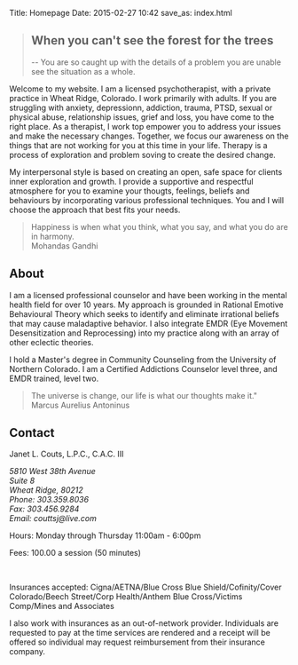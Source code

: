 Title: Homepage
Date: 2015-02-27 10:42
save_as: index.html

<div class="banner" data-parallax="scroll" data-image-src="/assets/images/fall_2.jpg">
<div class="quote">
  <blockquote><h2>When you can't see the forest for the trees</h2> <p>-- You are so caught up with the details of a problem you are unable see the situation as a whole.</p></blockquote>
</div>
</div>

<div class="container" markdown="1">
<div class="section_light" markdown="1">

Welcome to my website.  I am a licensed psychotherapist, with a private practice in Wheat Ridge, Colorado.  I work primarily with adults.  If you are struggling with anxiety, depressionn, addiction, trauma, PTSD, sexual or physical abuse, relationship issues, grief and loss, you have come to the right place.  As a therapist, I work top empower you to address your issues and make the necessary changes.  Together, we focus our awareness on the things that are not working for you at this time in your life.  Therapy is a process of exploration and problem soving to create the desired change.  

My interpersonal style is based on creating an open, safe space for clients inner exploration and growth.  I provide a supportive and respectful atmosphere for you to examine your thougts, feelings, beliefs and behaviours by incorporating various professional techniques.  You and I will choose the approach that best fits your needs.

</div>
</div>

<div class="quote">
<blockquote class="blockquote-reverse">Happiness is when what you think, what you say, and what you do are in harmony. <footer>Mohandas Gandhi</footer></blockquote>
</div>

<div markdown="1" data-parallax="scroll" data-image-src="/assets/images/fall_1.jpg">
<div class="container" markdown="1">
<div class="section_light" markdown="1">

## About

I am a licensed professional counselor and have been working in the mental health field for over 10 years.  My approach is grounded in Rational Emotive Behavioural Theory which seeks to identify and eliminate irrational beliefs that may cause maladaptive behavior.  I also integrate EMDR (Eye Movement Desensitization and Reprocessing) into my practice along with an array of other eclectic theories.  

I hold a Master's degree in Community Counseling from the University of Northern Colorado.  I am a Certified Addictions Counselor level three, and EMDR trained, level two.  

</div>
</div>
</div>

<div class="quote">
<blockquote class="blockquote-reverse">The universe is change, our life is what our thoughts make it."<footer>Marcus Aurelius Antoninus</footer></blockquote
</div>

<div class="container-fullwidth">
  <div id="contact-map" class="col-md-6"></div>
</div>

<div class="container" markdown="1">
<div class="section_light" markdown="1">

## Contact

Janet L. Couts, L.P.C., C.A.C. III

<address>
    5810 West 38th Avenue<br />
    Suite 8<br />
    Wheat Ridge, 80212
</address>

<address>
    Phone: 303.359.8036<br />
    Fax: 303.456.9284<br />
    Email: couttsj@live.com
</address>

Hours: Monday through Thursday 11:00am - 6:00pm

Fees: 100.00 a session (50 minutes)

<br>

Insurances accepted: Cigna/AETNA/Blue Cross Blue Shield/Cofinity/Cover Colorado/Beech Street/Corp Health/Anthem Blue Cross/Victims Comp/Mines and Associates

I also work with insurances as an out-of-network provider.
Individuals are requested to pay at the time services are rendered and a receipt will be offered so individual may request reimbursement from their insurance company.

</div>
</div>


<script src="//maps.google.com/maps/api/js?sensor=false"></script>
<script>	
  function init_map() {
    var var_location = new google.maps.LatLng(39.76898,-105.06117);

    var var_mapoptions = {
        center: var_location,
        zoom: 14 
    };

    var var_marker = new google.maps.Marker({
        position: var_location,
        map: var_map,
        title:"JLC Counseling"});

    var var_map = new google.maps.Map(document.getElementById("contact-map"),
        var_mapoptions);

    var_marker.setMap(var_map);	

  }

  google.maps.event.addDomListener(window, 'load', init_map);
</script>
